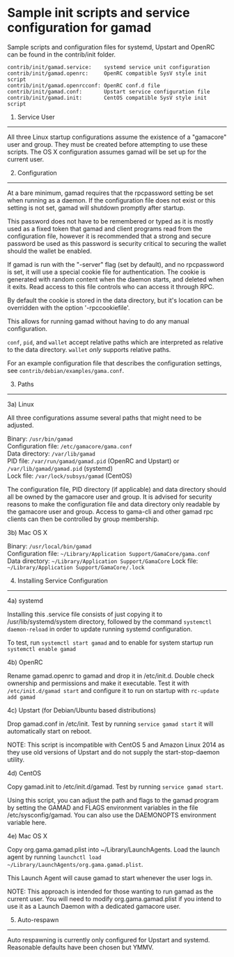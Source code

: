 Sample init scripts and service configuration for gamad
==========================================================

Sample scripts and configuration files for systemd, Upstart and OpenRC
can be found in the contrib/init folder.

    contrib/init/gamad.service:    systemd service unit configuration
    contrib/init/gamad.openrc:     OpenRC compatible SysV style init script
    contrib/init/gamad.openrcconf: OpenRC conf.d file
    contrib/init/gamad.conf:       Upstart service configuration file
    contrib/init/gamad.init:       CentOS compatible SysV style init script

1. Service User
---------------------------------

All three Linux startup configurations assume the existence of a "gamacore" user
and group.  They must be created before attempting to use these scripts.
The OS X configuration assumes gamad will be set up for the current user.

2. Configuration
---------------------------------

At a bare minimum, gamad requires that the rpcpassword setting be set
when running as a daemon.  If the configuration file does not exist or this
setting is not set, gamad will shutdown promptly after startup.

This password does not have to be remembered or typed as it is mostly used
as a fixed token that gamad and client programs read from the configuration
file, however it is recommended that a strong and secure password be used
as this password is security critical to securing the wallet should the
wallet be enabled.

If gamad is run with the "-server" flag (set by default), and no rpcpassword is set,
it will use a special cookie file for authentication. The cookie is generated with random
content when the daemon starts, and deleted when it exits. Read access to this file
controls who can access it through RPC.

By default the cookie is stored in the data directory, but it's location can be overridden
with the option '-rpccookiefile'.

This allows for running gamad without having to do any manual configuration.

`conf`, `pid`, and `wallet` accept relative paths which are interpreted as
relative to the data directory. `wallet` *only* supports relative paths.

For an example configuration file that describes the configuration settings,
see `contrib/debian/examples/gama.conf`.

3. Paths
---------------------------------

3a) Linux

All three configurations assume several paths that might need to be adjusted.

Binary:              `/usr/bin/gamad`  
Configuration file:  `/etc/gamacore/gama.conf`  
Data directory:      `/var/lib/gamad`  
PID file:            `/var/run/gamad/gamad.pid` (OpenRC and Upstart) or `/var/lib/gamad/gamad.pid` (systemd)  
Lock file:           `/var/lock/subsys/gamad` (CentOS)  

The configuration file, PID directory (if applicable) and data directory
should all be owned by the gamacore user and group.  It is advised for security
reasons to make the configuration file and data directory only readable by the
gamacore user and group.  Access to gama-cli and other gamad rpc clients
can then be controlled by group membership.

3b) Mac OS X

Binary:              `/usr/local/bin/gamad`  
Configuration file:  `~/Library/Application Support/GamaCore/gama.conf`  
Data directory:      `~/Library/Application Support/GamaCore`
Lock file:           `~/Library/Application Support/GamaCore/.lock`

4. Installing Service Configuration
-----------------------------------

4a) systemd

Installing this .service file consists of just copying it to
/usr/lib/systemd/system directory, followed by the command
`systemctl daemon-reload` in order to update running systemd configuration.

To test, run `systemctl start gamad` and to enable for system startup run
`systemctl enable gamad`

4b) OpenRC

Rename gamad.openrc to gamad and drop it in /etc/init.d.  Double
check ownership and permissions and make it executable.  Test it with
`/etc/init.d/gamad start` and configure it to run on startup with
`rc-update add gamad`

4c) Upstart (for Debian/Ubuntu based distributions)

Drop gamad.conf in /etc/init.  Test by running `service gamad start`
it will automatically start on reboot.

NOTE: This script is incompatible with CentOS 5 and Amazon Linux 2014 as they
use old versions of Upstart and do not supply the start-stop-daemon utility.

4d) CentOS

Copy gamad.init to /etc/init.d/gamad. Test by running `service gamad start`.

Using this script, you can adjust the path and flags to the gamad program by
setting the GAMAD and FLAGS environment variables in the file
/etc/sysconfig/gamad. You can also use the DAEMONOPTS environment variable here.

4e) Mac OS X

Copy org.gama.gamad.plist into ~/Library/LaunchAgents. Load the launch agent by
running `launchctl load ~/Library/LaunchAgents/org.gama.gamad.plist`.

This Launch Agent will cause gamad to start whenever the user logs in.

NOTE: This approach is intended for those wanting to run gamad as the current user.
You will need to modify org.gama.gamad.plist if you intend to use it as a
Launch Daemon with a dedicated gamacore user.

5. Auto-respawn
-----------------------------------

Auto respawning is currently only configured for Upstart and systemd.
Reasonable defaults have been chosen but YMMV.
